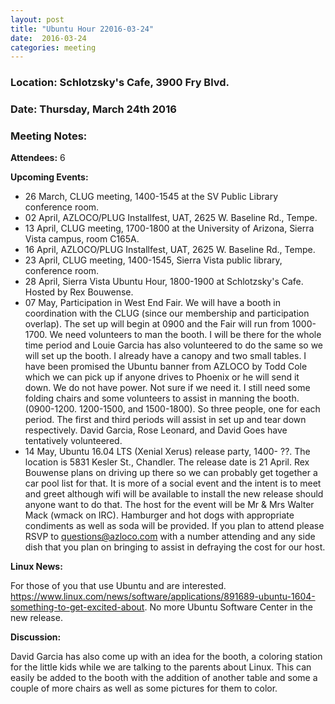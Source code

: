 ```yaml
---
layout: post
title: "Ubuntu Hour 22016-03-24"
date:  2016-03-24
categories: meeting
---
```


### Location: Schlotzsky's Cafe, 3900 Fry Blvd.

### Date: Thursday, March 24th 2016

### Meeting Notes:

**Attendees:** 6

**Upcoming Events:**

 * 26 March, CLUG meeting, 1400-1545 at the SV Public Library conference room. 
 * 02 April, AZLOCO/PLUG Installfest, UAT, 2625 W. Baseline Rd., Tempe.
 * 13 April,  CLUG meeting, 1700-1800 at the University of Arizona, Sierra Vista campus, room C165A.
 * 16 April, AZLOCO/PLUG Installfest, UAT, 2625 W. Baseline Rd., Tempe.
 * 23 April, CLUG meeting, 1400-1545, Sierra Vista public library, conference room.
 * 28 April,  Sierra Vista Ubuntu Hour, 1800-1900 at Schlotzsky's Cafe.  Hosted by Rex Bouwense.
 * 07 May, Participation in West End Fair.  We will have a booth in coordination with the CLUG (since our membership and participation overlap).  The set up will begin at 0900 and the Fair will run from 1000-1700.  We need volunteers to man the booth.  I will be there for the whole time period and Louie Garcia has also volunteered to do the same so we will set up the booth.  I already have a canopy and two small tables.  I have been promised the Ubuntu banner from AZLOCO by Todd Cole which we can pick up if anyone drives to Phoenix or he will send it down.  We do not have power.  Not sure if we need it.  I still need some folding chairs and some volunteers to assist in manning the booth. (0900-1200. 1200-1500, and 1500-1800).  So three people, one for each period.  The first and third periods will assist in set up and tear down respectively.  David Garcia, Rose Leonard, and David Goes have tentatively volunteered.
 * 14 May, Ubuntu 16.04 LTS (Xenial Xerus) release party, 1400- ??.  The location is 5831 Kesler St., Chandler.  The release date is 21 April.  Rex Bouwense plans on driving up there so we can probably get together a car pool list for that.  It is more of a social event and the intent is to meet and greet although wifi will be available to install the new release should anyone want to do that.  The host for the event will be Mr & Mrs Walter Mack (wmack on IRC).  Hamburger and hot dogs with appropriate condiments as well as soda will be provided.  If you plan to attend please RSVP to questions@azloco.com with a number attending and any side dish that you plan on bringing to assist in defraying the cost for our host.

**Linux News:**

For those of you that use Ubuntu and are interested. https://www.linux.com/news/software/applications/891689-ubuntu-1604-something-to-get-excited-about.  No more Ubuntu Software Center in the new release.

**Discussion:**

David Garcia has also come up with an idea for the booth, a coloring station for the little kids while we are talking to the parents about Linux.  This can easily be added to the booth with the addition of another table and some a couple of more chairs as well as some pictures for them to color.

